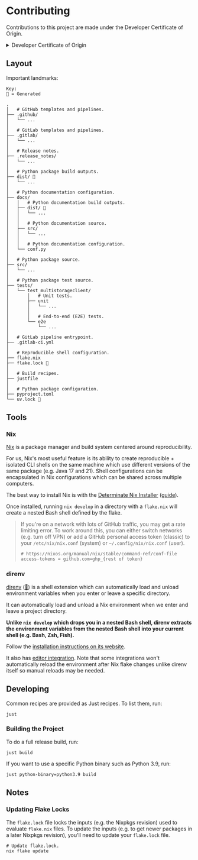 # Contributing

Contributions to this project are made under the Developer Certificate of Origin.

<details>
<summary>
Developer Certificate of Origin
</summary>

```text
Developer Certificate of Origin
Version 1.1

Copyright (C) 2004, 2006 The Linux Foundation and its contributors.

Everyone is permitted to copy and distribute verbatim copies of this
license document, but changing it is not allowed.


Developer's Certificate of Origin 1.1

By making a contribution to this project, I certify that:

(a) The contribution was created in whole or in part by me and I
    have the right to submit it under the open source license
    indicated in the file; or

(b) The contribution is based upon previous work that, to the best
    of my knowledge, is covered under an appropriate open source
    license and I have the right under that license to submit that
    work with modifications, whether created in whole or in part
    by me, under the same open source license (unless I am
    permitted to submit under a different license), as indicated
    in the file; or

(c) The contribution was provided directly to me by some other
    person who certified (a), (b) or (c) and I have not modified
    it.

(d) I understand and agree that this project and the contribution
    are public and that a record of the contribution (including all
    personal information I submit with it, including my sign-off) is
    maintained indefinitely and may be redistributed consistent with
    this project or the open source license(s) involved.
```

</details>

## Layout

Important landmarks:

```text
Key:
🤖 = Generated

.
│   # GitHub templates and pipelines.
├── .github/
│   └── ...
│
│   # GitLab templates and pipelines.
├── .gitlab/
│   └── ...
│
│   # Release notes.
├── .release_notes/
│   └── ...
│
│   # Python package build outputs.
├── dist/ 🤖
│   └── ...
│
│   # Python documentation configuration.
├── docs/
│   │   # Python documentation build outputs.
│   ├── dist/ 🤖
│   │   └── ...
│   │
│   │   # Python documentation source.
│   ├── src/
│   │   └── ...
│   │
│   │   # Python documentation configuration.
│   └── conf.py
│
│   # Python package source.
├── src/
│   └── ...
│
│   # Python package test source.
├── tests/
│   └── test_multistorageclient/
│       │   # Unit tests.
│       ├── unit
│       │   └── ...
│       │
│       │   # End-to-end (E2E) tests.
│       └── e2e
│           └── ...
│
│   # GitLab pipeline entrypoint.
├── .gitlab-ci.yml
│
│   # Reproducible shell configuration.
├── flake.nix
├── flake.lock 🤖
│
│   # Build recipes.
├── justfile
│
│   # Python package configuration.
├── pyproject.toml
└── uv.lock 🤖
```

## Tools

### Nix

[Nix](https://nixos.org) is a package manager and build system centered around reproducibility.

For us, Nix's most useful feature is its ability to create reproducible + isolated CLI shells on the same machine which use different versions of the same package (e.g. Java 17 and 21). Shell configurations can be encapsulated in Nix configurations which can be shared across multiple computers.

The best way to install Nix is with the [Determinate Nix Installer](https://github.com/DeterminateSystems/nix-installer) ([guide](https://zero-to-nix.com/start/install)).

Once installed, running `nix develop` in a directory with a `flake.nix` will create a nested Bash shell defined by the flake.

> If you're on a network with lots of GitHub traffic, you may get a rate limiting error. To work around this, you can either switch networks (e.g. turn off VPN) or add a GitHub personal access token (classic) to your `/etc/nix/nix.conf` (system) or `~/.config/nix/nix.conf` (user).
>
> ```text
> # https://nixos.org/manual/nix/stable/command-ref/conf-file
> access-tokens = github.com=ghp_{rest of token}
> ```

### direnv

[direnv](https://direnv.net) ([🍺](https://formulae.brew.sh/formula/direnv)) is a shell extension which can automatically load and unload environment variables when you enter or leave a specific directory.

It can automatically load and unload a Nix environment when we enter and leave a project directory.

__Unlike `nix develop` which drops you in a nested Bash shell, direnv extracts the environment variables from the nested Bash shell into your current shell (e.g. Bash, Zsh, Fish).__

Follow the [installation instructions on its website](https://direnv.net#basic-installation).

It also has [editor integration](https://github.com/direnv/direnv/wiki#editor-integration). Note that some integrations won't automatically reload the environment after Nix flake changes unlike direnv itself so manual reloads may be needed.

## Developing

Common recipes are provided as Just recipes. To list them, run:

```shell
just
```

### Building the Project

To do a full release build, run:

```shell
just build
```

If you want to use a specific Python binary such as Python 3.9, run:

```shell
just python-binary=python3.9 build
```

## Notes

### Updating Flake Locks

The `flake.lock` file locks the inputs (e.g. the Nixpkgs revision) used to evaluate `flake.nix` files. To update the inputs (e.g. to get newer packages in a later Nixpkgs revision), you'll need to update your `flake.lock` file.

```shell
# Update flake.lock.
nix flake update
```
